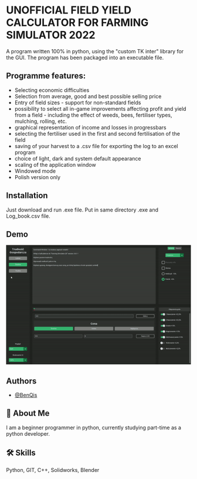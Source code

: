 
# UNOFFICIAL FIELD YIELD CALCULATOR FOR FARMING SIMULATOR 2022

A program written 100% in python, using the "custom TK inter" library for the GUI. The program has been packaged into an executable file. 


## Programme features:

- Selecting economic difficulties
- Selection from average, good and best possible selling price
- Entry of field sizes - support for non-standard fields
- possibility to select all in-game improvements affecting profit and yield from a field - including the effect of weeds, bees, fertiliser types, mulching, rolling, etc.
- graphical representation of income and losses in progressbars
- selecting the fertiliser used in the first and second fertilisation of the field
- saving of your harvest to a .csv file for exporting the log to an excel program
- choice of light, dark and system default appearance
- scaling of the application window
- Windowed mode
- Polish version only


## Installation

Just download and run .exe file.
Put in same directory .exe and Log_book.csv file.


## Demo

![Demo](/DemoGIF.gif?raw=true "GIF")


## Authors

- [@BenQis](https://github.com/BenQis)


## 🚀 About Me

I am a beginner programmer in python, currently studying part-time as a python developer.


## 🛠 Skills

Python, GIT, C++, Solidworks, Blender

